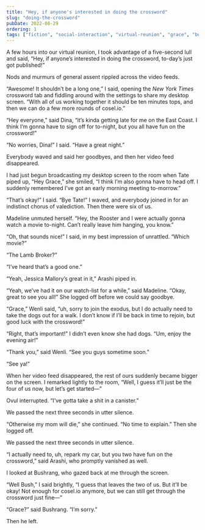 ```yaml
---
title: "Hey, if anyone's interested in doing the crossword"
slug: "doing-the-crossword"
pubDate: 2022-08-29
ordering: 1
tags: ["fiction", "social-interaction", "virtual-reunion", "grace", "bushrang", "arashi", "ovul", "madeline", "rooster", "wenli", "dina", "tate", "jessica", "the-lamb-broker", "awkward"]
---
```


<span class="small-caps">A few hours into our virtual reunion</span>, I took advantage of a five-second lull and said, “Hey, if anyone’s interested in doing the crossword, to-day’s just got published!”

Nods and murmurs of general assent rippled across the video feeds.

“Awesome! It shouldn’t be a long one,” I said, opening the _New York Times_ crossword tab and fiddling around with the settings to share my desktop screen. “With all of us working together it should be ten minutes tops, and then we can do a few more rounds of cosel.io.”

“Hey everyone,” said Dina, “it’s kinda getting late for me on the East Coast. I think I’m gonna have to sign off for to-night, but you all have fun on the crossword!”

“No worries, Dina!” I said. “Have a great night.”

Everybody waved and said her goodbyes, and then her video feed disappeared.

I had just begun broadcasting my desktop screen to the room when Tate piped up, “Hey Grace,” she smiled, “I think I’m also gonna have to head off. I suddenly remembered I’ve got an early morning meeting to-morrow.”

“That’s okay!” I said. “Bye Tate!” I waved, and everybody joined in for an indistinct chorus of valediction. Then there were six of us.

Madeline unmuted herself. “Hey, the Rooster and I were actually gonna watch a movie to-night. Can’t really leave him hanging, you know.”

“Oh, that sounds nice!” I said, in my best impression of unrattled. “Which movie?”

“The Lamb Broker?”

“I’ve heard that’s a good one.”

“Yeah, Jessica Mallory’s great in it,” Arashi piped in.

“Yeah, we’ve had it on our watch-list for a while,” said Madeline. “Okay, great to see you all!” She logged off before we could say goodbye.

“Grace,” Wenli said, “uh, sorry to join the exodus, but I do actually need to take the dogs out for a walk. I don’t know if I’ll be back in time to rejoin, but good luck with the crossword!”

“Right, that’s important!” I didn’t even know she had dogs. “Um, enjoy the evening air!”

“Thank you,” said Wenli. “See you guys sometime soon.”

“See ya!”

When her video feed disappeared, the rest of ours suddenly became bigger on the screen. I remarked lightly to the room, “Well, I guess it’ll just be the four of us now, but let’s get started—”

Ovul interrupted. “I’ve gotta take a shit in a canister.”

We passed the next three seconds in utter silence.

“Otherwise my mom will die,” she continued. “No time to explain.” Then she logged off.

We passed the next three seconds in utter silence.

“I actually need to, uh, repark my car, but you two have fun on the crossword,” said Arashi, who promptly vanished as well.

I looked at Bushrang, who gazed back at me through the screen.

“Well Bush,” I said brightly, “I guess that leaves the two of us. But it’ll be okay! Not enough for cosel.io anymore, but we can still get through the crossword just fine—”

“Grace?” said Bushrang. “I’m sorry.”

Then he left.